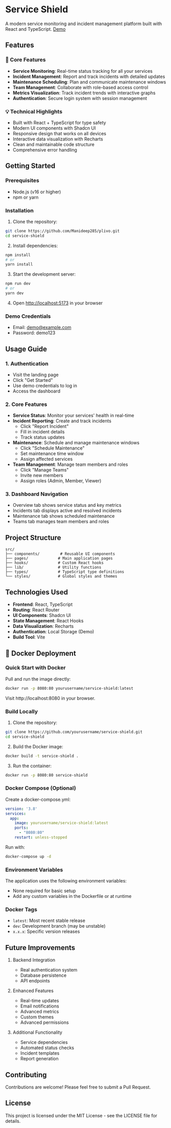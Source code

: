 # Service Shield

A modern service monitoring and incident management platform built with React and TypeScript.
[Demo](https://plivo-manideep.netlify.app/)
## Features

### 🚀 Core Features
- **Service Monitoring**: Real-time status tracking for all your services
- **Incident Management**: Report and track incidents with detailed updates
- **Maintenance Scheduling**: Plan and communicate maintenance windows
- **Team Management**: Collaborate with role-based access control
- **Metrics Visualization**: Track incident trends with interactive graphs
- **Authentication**: Secure login system with session management

### 💡 Technical Highlights
- Built with React + TypeScript for type safety
- Modern UI components with Shadcn UI
- Responsive design that works on all devices
- Interactive data visualization with Recharts
- Clean and maintainable code structure
- Comprehensive error handling

## Getting Started

### Prerequisites
- Node.js (v16 or higher)
- npm or yarn

### Installation
1. Clone the repository:
```bash
git clone https://github.com/Manideep285/plivo.git
cd service-shield
```

2. Install dependencies:
```bash
npm install
# or
yarn install
```

3. Start the development server:
```bash
npm run dev
# or
yarn dev
```

4. Open [http://localhost:5173](http://localhost:5173) in your browser

### Demo Credentials
- Email: demo@example.com
- Password: demo123

## Usage Guide

### 1. Authentication
- Visit the landing page
- Click "Get Started"
- Use demo credentials to log in
- Access the dashboard

### 2. Core Features
- **Service Status**: Monitor your services' health in real-time
- **Incident Reporting**: Create and track incidents
  - Click "Report Incident"
  - Fill in incident details
  - Track status updates
- **Maintenance**: Schedule and manage maintenance windows
  - Click "Schedule Maintenance"
  - Set maintenance time window
  - Assign affected services
- **Team Management**: Manage team members and roles
  - Click "Manage Teams"
  - Invite new members
  - Assign roles (Admin, Member, Viewer)

### 3. Dashboard Navigation
- Overview tab shows service status and key metrics
- Incidents tab displays active and resolved incidents
- Maintenance tab shows scheduled maintenance
- Teams tab manages team members and roles

## Project Structure
```
src/
├── components/         # Reusable UI components
├── pages/             # Main application pages
├── hooks/             # Custom React hooks
├── lib/               # Utility functions
├── types/             # TypeScript type definitions
└── styles/            # Global styles and themes
```

## Technologies Used
- **Frontend**: React, TypeScript
- **Routing**: React Router
- **UI Components**: Shadcn UI
- **State Management**: React Hooks
- **Data Visualization**: Recharts
- **Authentication**: Local Storage (Demo)
- **Build Tool**: Vite

## 🐳 Docker Deployment

### Quick Start with Docker

Pull and run the image directly:
```bash
docker run -p 8080:80 yourusername/service-shield:latest
```
Visit http://localhost:8080 in your browser.

### Build Locally

1. Clone the repository:
```bash
git clone https://github.com/yourusername/service-shield.git
cd service-shield
```

2. Build the Docker image:
```bash
docker build -t service-shield .
```

3. Run the container:
```bash
docker run -p 8080:80 service-shield
```

### Docker Compose (Optional)

Create a docker-compose.yml:
```yaml
version: '3.8'
services:
  app:
    image: yourusername/service-shield:latest
    ports:
      - "8080:80"
    restart: unless-stopped
```

Run with:
```bash
docker-compose up -d
```

### Environment Variables

The application uses the following environment variables:
- None required for basic setup
- Add any custom variables in the Dockerfile or at runtime

### Docker Tags

- `latest`: Most recent stable release
- `dev`: Development branch (may be unstable)
- `x.x.x`: Specific version releases

## Future Improvements
1. Backend Integration
   - Real authentication system
   - Database persistence
   - API endpoints

2. Enhanced Features
   - Real-time updates
   - Email notifications
   - Advanced metrics
   - Custom themes
   - Advanced permissions

3. Additional Functionality
   - Service dependencies
   - Automated status checks
   - Incident templates
   - Report generation

## Contributing
Contributions are welcome! Please feel free to submit a Pull Request.

## License
This project is licensed under the MIT License - see the LICENSE file for details.

